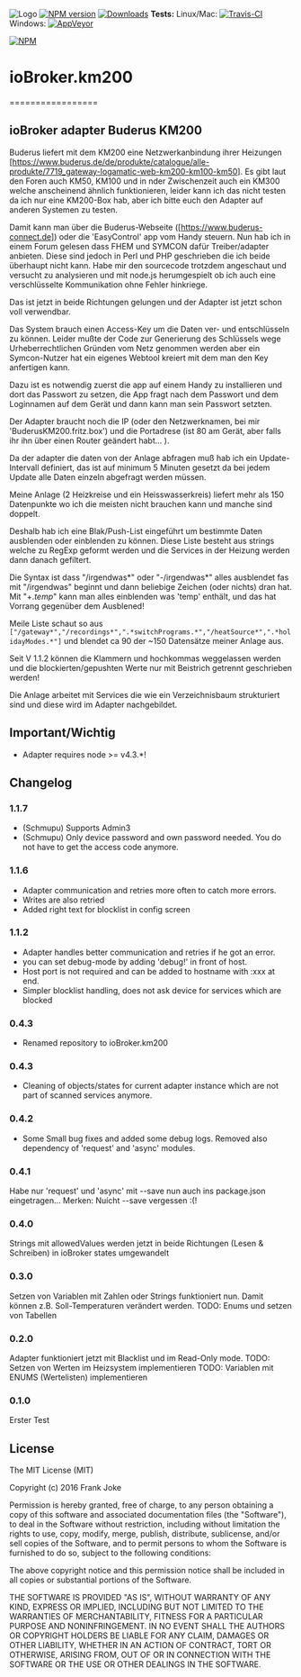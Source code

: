 ![Logo](admin/km200.png)
[![NPM version](http://img.shields.io/npm/v/iobroker.km200.svg)](https://www.npmjs.com/package/iobroker.km200)
[![Downloads](https://img.shields.io/npm/dm/iobroker.km200.svg)](https://www.npmjs.com/package/iobroker.km200)
**Tests:** Linux/Mac: [![Travis-CI](http://img.shields.io/travis/frankjoke/ioBroker.km200/master.svg)](https://travis-ci.org/frankjoke/ioBroker.km200)
Windows: [![AppVeyor](https://ci.appveyor.com/api/projects/status/github/frankjoke/ioBroker.km200?branch=master&svg=true)](https://ci.appveyor.com/project/frankjoke/ioBroker-km200/)

[![NPM](https://nodei.co/npm/iobroker.km200.png?downloads=true)](https://nodei.co/npm/iobroker.km200/)


# ioBroker.km200
=================
## ioBroker adapter Buderus KM200
  Buderus liefert mit dem KM200 eine Netzwerkanbindung ihrer Heizungen [https://www.buderus.de/de/produkte/catalogue/alle-produkte/7719_gateway-logamatic-web-km200-km100-km50].
  Es gibt laut den Foren auch KM50, KM100 und in nder Zwischenzeit auch ein KM300 welche anscheinend ähnlich funktionieren,
  leider kann ich das nicht testen da ich nur eine KM200-Box hab, aber ich bitte euch den Adapter auf anderen Systemen zu testen.

  Damit kann man über die Buderus-Webseite ([https://www.buderus-connect.de]) oder die 'EasyControl' app vom Handy steuern.
  Nun hab ich in einem Forum gelesen dass FHEM und SYMCON dafür Treiber/adapter anbieten. 
  Diese sind jedoch in Perl und PHP geschrieben die ich beide überhaupt nicht kann. 
  Habe mir den sourcecode trotzdem angeschaut und versucht zu analysieren und mit node.js
  herumgespielt ob ich auch eine verschlüsselte Kommunikation ohne Fehler hinkriege.

  Das ist jetzt in beide Richtungen gelungen und der Adapter ist jetzt schon voll verwendbar.

  Das System brauch einen Access-Key um die Daten ver- und entschlüsseln zu können.
  Leider mußte der Code zur Generierung des Schlüssels wege Urheberrechtlichen Gründen vom Netz genommen werden 
  aber ein Symcon-Nutzer hat ein eigenes Webtool kreiert mit dem man den Key anfertigen kann.

  Dazu ist es notwendig zuerst die app auf einem Handy zu installieren und dort das Passwort zu setzen, 
  die App fragt nach dem Passwort und dem Loginnamen auf dem Gerät und dann kann man sein Passwort setzten.

  Der Adapter braucht noch die IP (oder den Netzwerknamen, bei mir 'BuderusKM200.fritz.box') 
  und die Portadrese (ist 80 am Gerät, aber falls ihr ihn über einen Router geändert habt... ).

  Da der adapter die daten von der Anlage abfragen muß hab ich ein Update-Intervall definiert, 
  das ist auf minimum 5 Minuten gesetzt da bei jedem Update alle Daten einzeln abgefragt werden müssen.

  Meine Anlage (2 Heizkreise und ein Heisswasserkreis) liefert mehr als 150 Datenpunkte wo ich die meisten nicht brauchen kann und manche sind doppelt.

  Deshalb hab ich eine Blak/Push-List eingeführt um bestimmte Daten ausblenden oder einblenden zu können.
  Diese Liste besteht aus strings welche zu RegExp geformt werden und die Services in der Heizung werden dann danach gefiltert.

  Die Syntax ist dass "/irgendwas*" oder "-/irgendwas*" alles ausblendet fas mit "/irgendwas" beginnt und dann beliebige Zeichen (oder nichts) dran hat.
  Mit "+.*temp*" kann man alles einblenden was 'temp' enthält, und das hat Vorrang gegenüber dem Ausblened!

  Meile Liste schaut so aus `["/gateway*","/recordings*",".*switchPrograms.*","/heatSource*",".*holidayModes.*"]` und blendet ca 90 der ~150 Datensätze meiner Anlage aus.

  Seit V 1.1.2 können die Klammern und hochkommas weggelassen werden und die blockierten/gepushten Werte nur mit Beistrich getrennt geschrieben werden!

  Die Anlage arbeitet mit Services die wie ein Verzeichnisbaum strukturiert sind und diese wird im Adapter nachgebildet.

## Important/Wichtig
* Adapter requires node >= v4.3.*!

## Changelog

### 1.1.7
* (Schmupu) Supports Admin3
* (Schmupu) Only device password and own password needed. You do not have to get the access code anymore. 

### 1.1.6 
* Adapter communication and retries more often to catch more errors.
* Writes are also retried
* Added right text for blocklist in config screen

### 1.1.2
* Adapter handles better communication and retries if he got an error.
* you can set debug-mode by adding 'debug!' in front of host.
* Host port is not required and can be added to hostname with :xxx at end.
* Simpler blocklist handling, does not ask device for services which are blocked

### 0.4.3
* Renamed repository to ioBroker.km200

### 0.4.3
* Cleaning of objects/states for current adapter instance which are not part of scanned services anymore.

### 0.4.2
* Some Small bug fixes and added some debug logs. Removed also dependency of 'request' and 'async' modules.

### 0.4.1
  Habe nur 'request' und 'async' mit --save nun auch ins package.json eingetragen... Merken: Nuícht --save vergessen :(!

### 0.4.0
  Strings mit allowedValues werden jetzt in beide Richtungen (Lesen & Schreiben) in ioBroker states umgewandelt

### 0.3.0
  Setzen von Variablen mit Zahlen oder Strings funktioniert nun. 
  Damit können z.B. Soll-Temperaturen verändert werden. 
  TODO: Enums und setzen von Tabellen

### 0.2.0
  Adapter funktioniert jetzt mit Blacklist und im Read-Only mode.
  TODO: Setzen von Werten im Heizsystem implementieren
  TODO: Variablen mit ENUMS (Wertelisten) implementieren

### 0.1.0
  Erster Test

## License
The MIT License (MIT)

Copyright (c) 2016 Frank Joke 

Permission is hereby granted, free of charge, to any person obtaining a copy
of this software and associated documentation files (the "Software"), to deal
in the Software without restriction, including without limitation the rights
to use, copy, modify, merge, publish, distribute, sublicense, and/or sell
copies of the Software, and to permit persons to whom the Software is
furnished to do so, subject to the following conditions:

The above copyright notice and this permission notice shall be included in
all copies or substantial portions of the Software.

THE SOFTWARE IS PROVIDED "AS IS", WITHOUT WARRANTY OF ANY KIND, EXPRESS OR
IMPLIED, INCLUDING BUT NOT LIMITED TO THE WARRANTIES OF MERCHANTABILITY,
FITNESS FOR A PARTICULAR PURPOSE AND NONINFRINGEMENT. IN NO EVENT SHALL THE
AUTHORS OR COPYRIGHT HOLDERS BE LIABLE FOR ANY CLAIM, DAMAGES OR OTHER
LIABILITY, WHETHER IN AN ACTION OF CONTRACT, TORT OR OTHERWISE, ARISING FROM,
OUT OF OR IN CONNECTION WITH THE SOFTWARE OR THE USE OR OTHER DEALINGS IN
THE SOFTWARE.
